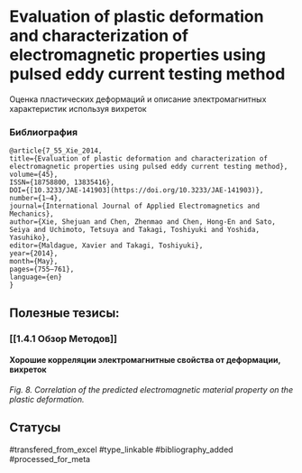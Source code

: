 # Evaluation of plastic deformation and characterization of electromagnetic properties using pulsed eddy current testing method
 
Оценка пластических деформаций и описание электромагнитных характеристик используя вихреток

### Библиография
```
@article{7_55_Xie_2014,
title={Evaluation of plastic deformation and characterization of electromagnetic properties using pulsed eddy current testing method},
volume={45},
ISSN={18758800, 13835416},
DOI={[10.3233/JAE-141903](https://doi.org/10.3233/JAE-141903)},
number={1–4},
journal={International Journal of Applied Electromagnetics and Mechanics},
author={Xie, Shejuan and Chen, Zhenmao and Chen, Hong-En and Sato, Seiya and Uchimoto, Tetsuya and Takagi, Toshiyuki and Yoshida, Yasuhiko},
editor={Maldague, Xavier and Takagi, Toshiyuki},
year={2014},
month={May},
pages={755–761},
language={en}
}
```

## Полезные тезисы:
### [[1.4.1 Обзор Методов]]
#### Хорошие корреляции электромагнитные свойства от деформации, вихреток
_Fig. 8. Correlation of the predicted electromagnetic material property on the plastic deformation._

## Статусы
#transfered_from_excel 
#type_linkable 
#bibliography_added
#processed_for_meta
